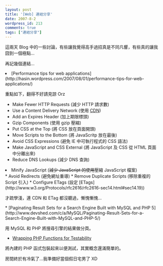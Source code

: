 ```yaml
---
layout: post
title: '[Web] 連結分享'
date: 2007-8-2
wordpress_id: 213
comments: true
tags: ["連結分享"]
---
```


這兩天 Blog 中的一些討論，有些讓我覺得高手過招真是不同凡響，有些真的讓我囧到一個極點...

再記幾個連結...

<li>
[Performance tips for web applications](http://hasin.wordpress.com/2007/08/01/performance-tips-for-web-applications/)

重點如下，翻得不好請見諒 Orz

* Make Fewer HTTP Requests (減少 HTTP 請求數)
* Use a Content Delivery Network (使用 [CDN](http://en.wikipedia.org/wiki/Content_Delivery_Network))
* Add an Expires Header (加上期限標頭)
* Gzip Components (使用 gzip 壓縮)
* Put CSS at the Top (將 CSS 放在頁面開頭)
* Move Scripts to the Bottom (將 JavaScritp 放在最後)
* Avoid CSS Expressions (避免 IE 中可執行程式的 CSS 語法)
* Make JavaScript and CSS External (將 JavaScript 及 CSS 從 HTML 頁面中分離出來)
* Reduce DNS Lookups (減少 DNS 查詢)
<li> Minify JavaScript (<del>減少 JavaScript 的使用</del>壓縮 JavaScript 檔案) </li>
* Avoid Redirects (避免網址重導)
* Remove Duplicate Scripts (移除重複的 Script 引入)
* Configure ETags (設定 [ETags](http://www.w3.org/Protocols/rfc2616/rfc2616-sec14.html#sec14.19))


才疏學淺，連 CDN 和 ETag 都沒聽過，慚愧慚愧...
</li>
* [Paginating Result Sets for a Search Engine Built with MySQL and PHP 5](http://www.devshed.com/c/a/MySQL/Paginating-Result-Sets-for-a-Search-Engine-Built-with-MySQL-and-PHP-5/)

用 MySQL 和 PHP 將搜尋引擎的結果做分頁。
* [Wrapping PHP Functions for Testability](http://mikenaberezny.com/archives/76)

將內建的 PHP 函式包裝起來以便測試，其實概念還滿簡單的。


房間終於有冷氣了...我準備好當個假日宅男了 XD
